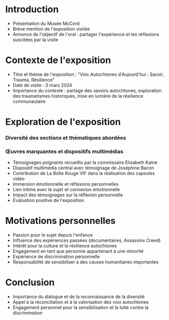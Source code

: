 # Introduction
- Présentation du Musée McCord
- Brève mention de l'exposition visitée
- Annonce de l'objectif de l'oral : partager l'expérience et les réflexions suscitées par la visite

# Contexte de l'exposition
- Titre et thème de l'exposition : "Voix Autochtones d'Aujourd'hui : Savoir, Trauma, Résilience"
- Date de visite : 3 mars 2024
- Importance du contexte : partage des savoirs autochtones, exploration des traumatismes historiques, mise en lumière de la résilience communautaire

# Exploration de l'exposition
### Diversité des sections et thématiques abordées
### Œuvres marquantes et dispositifs multimédias
- Témoignages poignants recueillis par la commissaire Elisabeth Kaine
- Dispositif multimédia central avec témoignage de Joséphine Bacon
-  Contribution de La Boîte Rouge VIF dans la réalisation des capsules vidéo
-  Immersion émotionnelle et réflexions personnelles
-   Lien intime avec le sujet et connexion émotionnelle
-   Impact des témoignages sur la réflexion personnelle
- Évaluation positive de l'exposition

# Motivations personnelles
- Passion pour le sujet depuis l'enfance
- Influence des expériences passées (documentaires, Assassins Creed)
- Intérêt pour la culture et la résilience autochtones
- Engagement en tant que personne appartenant à une minorité
- Expérience de discrimination personnelle
-  Responsabilité de sensibiliser à des causes humanitaires importantes

# Conclusion
- Importance du dialogue et de la reconnaissance de la diversité
-  Appel à la réconciliation et à la valorisation des voix autochtones
-  Engagement personnel pour la sensibilisation et la lutte contre la discrimination
